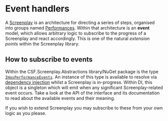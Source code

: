 # Event handlers

A [Screenplay] is an architecture for directing a series of steps, organised into groups named [Performances].
Within that architecture is an **event** model, which allows arbitrary logic to subscribe to the progress of a Screenplay and react accordingly. 
This is one of the natural _extension points_ within the Screenplay library.

[Screenplay]: xref:CSF.Screenplay.Screenplay
[Performances]: xref:CSF.Screenplay.IPerformance

## How to subscribe to events

Within the CSF.Screenplay.Abstractions library/NuGet package is the type [`IHasPerformanceEvents`].
An instance of this type is available to resolve via [dependency injection] whilst a Screenplay is in-progress. 
Within DI, this object is a singleton which will emit when any significant Screenplay-related event occurs. 
Take a look at the API of the interface and its documentation to read about the available events and their meaning. 

If you wish to extend Screenplay you may subscribe to these from your own logic as you please.

[`IHasPerformanceEvents`]: xref:CSF.Screenplay.Performances.IHasPerformanceEvents
[dependency injection]: ../dependencyInjection/index.md